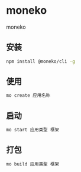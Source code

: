# moneko

moneko

## 安装

```sh
npm install @moneko/cli -g
```

## 使用

```sh
mo create 应用名称
```

## 启动

```sh
mo start 应用类型 框架
```

## 打包

```sh
mo build 应用类型 框架
```
